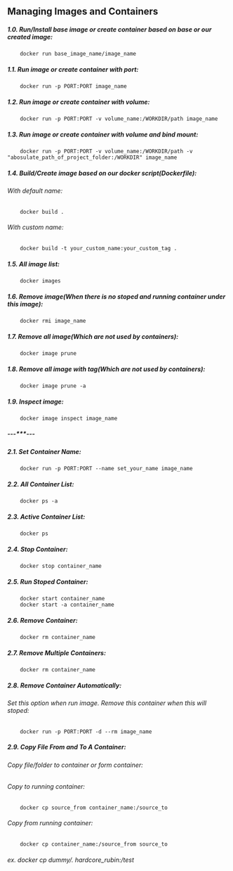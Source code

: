## Managing Images and Containers

##### 1.0. Run/Install base image or create container based on base or our created image:
        docker run base_image_name/image_name

##### 1.1. Run image or create container with port:
        docker run -p PORT:PORT image_name

##### 1.2. Run image or create container with volume:
        docker run -p PORT:PORT -v volume_name:/WORKDIR/path image_name

##### 1.3. Run image or create container with volume and bind mount:
        docker run -p PORT:PORT -v volume_name:/WORKDIR/path -v "abosulate_path_of_project_folder:/WORKDIR" image_name

##### 1.4. Build/Create image based on our docker script(Dockerfile):
###### With default name:
        docker build .

###### With custom name:
        docker build -t your_custom_name:your_custom_tag .

##### 1.5. All image list:
        docker images

##### 1.6. Remove image(When there is no stoped and running container under this image):
        docker rmi image_name

##### 1.7. Remove all image(Which are not used by containers):
        docker image prune

##### 1.8. Remove all image with tag(Which are not used by containers):
        docker image prune -a

##### 1.9. Inspect image:
        docker image inspect image_name 

##### ---***---


##### 2.1. Set Container Name:
        docker run -p PORT:PORT --name set_your_name image_name

##### 2.2. All Container List:
        docker ps -a

##### 2.3. Active Container List:
        docker ps

##### 2.4. Stop Container:
        docker stop container_name

##### 2.5. Run Stoped Container:
        docker start container_name
        docker start -a container_name

##### 2.6. Remove Container:
        docker rm container_name

##### 2.7. Remove Multiple Containers:
        docker rm container_name

##### 2.8. Remove Container Automatically:
###### Set this option when run image. Remove this container when this will stoped:
        docker run -p PORT:PORT -d --rm image_name

##### 2.9. Copy File From and To A Container:
###### Copy file/folder to container or form container:
###### Copy to running container:
        docker cp source_from container_name:/source_to

###### Copy from running container:
        docker cp container_name:/source_from source_to

###### ex. docker cp dummy/. hardcore_rubin:/test
